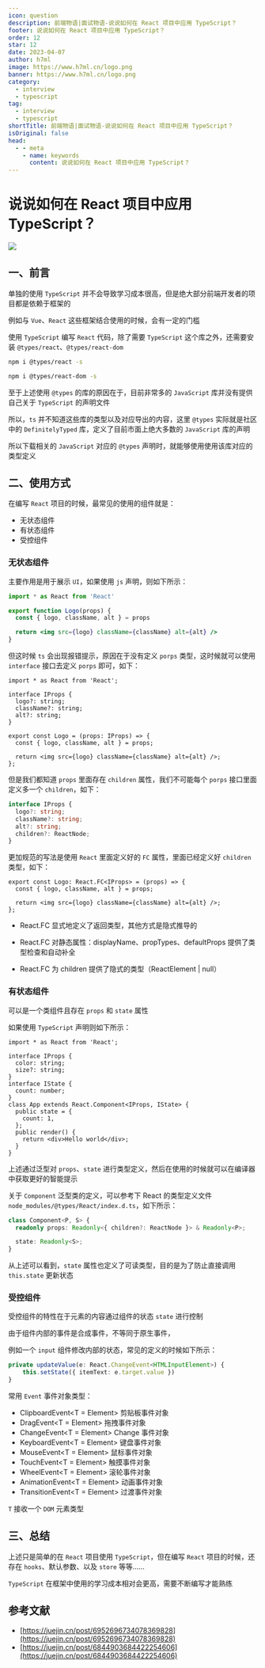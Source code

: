 ```yaml
---
icon: question
description: 前端物语|面试物语-说说如何在 React 项目中应用 TypeScript？
footer: 说说如何在 React 项目中应用 TypeScript？
order: 12
star: 12
date: 2023-04-07
author: h7ml
image: https://www.h7ml.cn/logo.png
banner: https://www.h7ml.cn/logo.png
category:
  - interview
  - typescript
tag:
  - interview
  - typescript
shortTitle: 前端物语|面试物语-说说如何在 React 项目中应用 TypeScript？
isOriginal: false
head:
  - - meta
    - name: keywords
      content: 说说如何在 React 项目中应用 TypeScript？
---
```


# 说说如何在 React 项目中应用 TypeScript？

![](http://static.5ibug.net/vitepress/assets/images/interview/a98974e0-13bc-11ec-a752-75723a64e8f5.png)

## 一、前言

单独的使用 `TypeScript` 并不会导致学习成本很高，但是绝大部分前端开发者的项目都是依赖于框架的

例如与 `Vue`、`React` 这些框架结合使用的时候，会有一定的门槛

使用 `TypeScript` 编写 `React` 代码，除了需要 `TypeScript` 这个库之外，还需要安装 `@types/react`、`@types/react-dom`

```bash
npm i @types/react -s

npm i @types/react-dom -s
```

至于上述使用 `@types` 的库的原因在于，目前非常多的 `JavaScript` 库并没有提供自己关于 `TypeScript` 的声明文件

所以，`ts` 并不知道这些库的类型以及对应导出的内容，这里 `@types` 实际就是社区中的 `DefinitelyTyped` 库，定义了目前市面上绝大多数的 `JavaScript` 库的声明

所以下载相关的 `JavaScript` 对应的 `@types` 声明时，就能够使用使用该库对应的类型定义

## 二、使用方式

在编写 `React` 项目的时候，最常见的使用的组件就是：

- 无状态组件
- 有状态组件
- 受控组件

### 无状态组件

主要作用是用于展示 `UI`，如果使用 `js` 声明，则如下所示：

```jsx
import * as React from 'React'

export function Logo(props) {
  const { logo, className, alt } = props

  return <img src={logo} className={className} alt={alt} />
}
```

但这时候 `ts` 会出现报错提示，原因在于没有定义 `porps` 类型，这时候就可以使用 `interface` 接口去定义 `porps` 即可，如下：

```tsx
import * as React from 'React';

interface IProps {
  logo?: string;
  className?: string;
  alt?: string;
}

export const Logo = (props: IProps) => {
  const { logo, className, alt } = props;

  return <img src={logo} className={className} alt={alt} />;
};
```

但是我们都知道 `props` 里面存在 `children` 属性，我们不可能每个 `porps` 接口里面定义多一个 `children`，如下：

```ts
interface IProps {
  logo?: string;
  className?: string;
  alt?: string;
  children?: ReactNode;
}
```

更加规范的写法是使用 `React` 里面定义好的 `FC` 属性，里面已经定义好 `children` 类型，如下：

```tsx
export const Logo: React.FC<IProps> = (props) => {
  const { logo, className, alt } = props;

  return <img src={logo} className={className} alt={alt} />;
};
```

- React.FC 显式地定义了返回类型，其他方式是隐式推导的

- React.FC 对静态属性：displayName、propTypes、defaultProps 提供了类型检查和自动补全
- React.FC 为 children 提供了隐式的类型（ReactElement | null）

### 有状态组件

可以是一个类组件且存在 `props` 和 `state` 属性

如果使用 `TypeScript` 声明则如下所示：

```tsx
import * as React from 'React';

interface IProps {
  color: string;
  size?: string;
}
interface IState {
  count: number;
}
class App extends React.Component<IProps, IState> {
  public state = {
    count: 1,
  };
  public render() {
    return <div>Hello world</div>;
  }
}
```

上述通过泛型对 `props`、`state` 进行类型定义，然后在使用的时候就可以在编译器中获取更好的智能提示

关于 `Component` 泛型类的定义，可以参考下 React 的类型定义文件 `node_modules/@types/React/index.d.ts`，如下所示：

```ts
class Component<P, S> {
  readonly props: Readonly<{ children?: ReactNode }> & Readonly<P>;

  state: Readonly<S>;
}
```

从上述可以看到，`state` 属性也定义了可读类型，目的是为了防止直接调用 `this.state` 更新状态

### 受控组件

受控组件的特性在于元素的内容通过组件的状态 `state` 进行控制

由于组件内部的事件是合成事件，不等同于原生事件，

例如一个 `input` 组件修改内部的状态，常见的定义的时候如下所示：

```ts
private updateValue(e: React.ChangeEvent<HTMLInputElement>) {
    this.setState({ itemText: e.target.value })
}
```

常用 `Event` 事件对象类型：

- ClipboardEvent<T = Element> 剪贴板事件对象
- DragEvent<T = Element> 拖拽事件对象
- ChangeEvent<T = Element> Change 事件对象
- KeyboardEvent<T = Element> 键盘事件对象
- MouseEvent<T = Element> 鼠标事件对象
- TouchEvent<T = Element> 触摸事件对象
- WheelEvent<T = Element> 滚轮事件对象
- AnimationEvent<T = Element> 动画事件对象
- TransitionEvent<T = Element> 过渡事件对象

`T` 接收一个 `DOM` 元素类型

## 三、总结

上述只是简单的在 `React` 项目使用 `TypeScript`，但在编写 `React` 项目的时候，还存在 `hooks`、默认参数、以及 `store` 等等......

`TypeScript` 在框架中使用的学习成本相对会更高，需要不断编写才能熟练

## 参考文献

- [https://juejin.cn/post/6952696734078369828](https://juejin.cn/post/6952696734078369828)
- [https://juejin.cn/post/6844903684422254606](https://juejin.cn/post/6844903684422254606)

